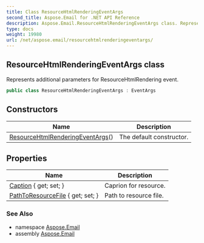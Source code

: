 ```yaml
---
title: Class ResourceHtmlRenderingEventArgs
second_title: Aspose.Email for .NET API Reference
description: Aspose.Email.ResourceHtmlRenderingEventArgs class. Represents additional parameters for ResourceHtmlRendering event
type: docs
weight: 19980
url: /net/aspose.email/resourcehtmlrenderingeventargs/
---
```

## ResourceHtmlRenderingEventArgs class

Represents additional parameters for ResourceHtmlRendering event.

```csharp
public class ResourceHtmlRenderingEventArgs : EventArgs
```

## Constructors

| Name | Description |
| --- | --- |
| [ResourceHtmlRenderingEventArgs](resourcehtmlrenderingeventargs/)() | The default constructor. |

## Properties

| Name | Description |
| --- | --- |
| [Caption](../../aspose.email/resourcehtmlrenderingeventargs/caption/) { get; set; } | Caprion for resource. |
| [PathToResourceFile](../../aspose.email/resourcehtmlrenderingeventargs/pathtoresourcefile/) { get; set; } | Path to resource file. |

### See Also

* namespace [Aspose.Email](../../aspose.email/)
* assembly [Aspose.Email](../../)


